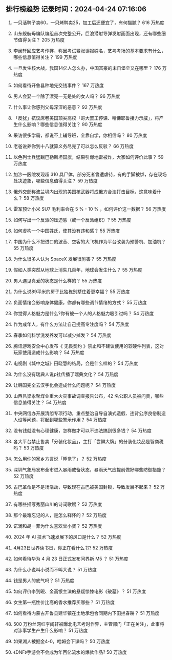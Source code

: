
## 排行榜趋势 记录时间：2024-04-24 07:16:06
  
  1. 一只活鸭子卖60，一只烤鸭卖25，加工后还便宜了，有何猫腻？ 616 万热度
    
  2. 山东舰航母编队编组首次完整公开，巨浪潜射导弹发射画面出现，还有哪些细节值得关注？ 205 万热度
    
  3. 李闽轩回应艺考作弊，称因考试紧张误报姓名，艺考考场的基本要求有什么，哪些信息值得关注？ 199 万热度
    
  4. 一旦发生核大战，我国14亿人怎么办，中国富豪的末日堡垒又在哪里？ 176 万热度
    
  5. 如何看待开鲁县种地先交钱事件？ 167 万热度
    
  6. 男人会娶一个除了漂亮一无是处的女人吗？ 96 万热度
    
  7. 什么事让你感到父母深深的恶意？ 92 万热度
    
  8. 「反犹」抗议席卷美国顶尖高校「哥大罢工停课、哈佛耶鲁接力示威」，将产生什么影响？哪些信息值得关注？ 90 万热度
    
  9. 采访很多学霸，都说不上辅导班，全靠自学，你相信吗？ 80 万热度
    
  10. 老爸说养你到十八就算义务尽完了可以怎么反驳？ 66 万热度
    
  11. 以色列士兵猛踹巴勒斯坦国旗，结果引爆地雷被炸，大家如何评价此事？ 59 万热度
    
  12. 加沙一医院发现超 310 具尸体，部分死者曾遭虐待，有的手脚被绑，存在现场处决迹象，哪些信息值得关注？ 59 万热度
    
  13. 俄外交部称波兰境内出现的美国核武器将成俄方合法打击目标，这意味着什么？ 58 万热度
    
  14. 雷军预计小米 SU7 毛利率会在 5 % - 10 % ，如何评价这一数据？ 56 万热度
    
  15. 如何写出一个反派的压迫感（或一个反派组织）? 55 万热度
    
  16. 如何虚构一个中国姓氏，使其没有违和感？ 55 万热度
    
  17. 中国为什么不把进口的波音、空客的大飞机作为平台改装为预警机、加油机？ 55 万热度
    
  18. 为什么很多人认为 SpaceX 发展很厉害？ 55 万热度
    
  19. 假如人类突然从地球上消失几百年，地球会发生什么？ 55 万热度
    
  20. 男人遇见真爱的状态是什么样的？ 55 万热度
    
  21. 为什么说89平米的房子比独栋别墅住着更幸福？ 55 万热度
    
  22. 负面情绪会影响身体健康，你都有哪些调节情绪的方式？ 55 万热度
    
  23. 你觉得人格魅力是什么?你有被一个人的人格魅力吸引过吗？ 54 万热度
    
  24. 作为成年人，有什么方法让自己提高专注度吗？ 54 万热度
    
  25. 春季如何科学洗发养发可以减少掉发？ 54 万热度
    
  26. 腾讯游戏安全中心发布《 无畏契约 》禁止和不建议使用的软硬件列表，这对玩家使用造成什么影响？ 54 万热度
    
  27. 电视剧《城中之城》田晓慧的结局，会是什么样的？ 54 万热度
    
  28. 为什么没有瑞典人说p社传播了瑞典文化？ 54 万热度
    
  29. 让韩国完全去汉字化会造成什么问题呢？ 54 万热度
    
  30. 山西吕梁永聚煤业重大火灾事故调查报告公布，42 名公职人员被问责，哪些信息值得关注？ 54 万热度
    
  31. 中央网信办开展清朗专项行动，重点整治自导自演式造假、违背公序良俗制造人设等问题，将起到哪些警示作用？ 54 万热度
    
  32. 没有钱就没有心理健康，怎样做才可以不违法搞到很多钱？ 54 万热度
    
  33. 各大平台禁止售卖「分装化妆品」，主打「尝鲜大牌」的分装化妆品是智商税吗？ 53 万热度
    
  34. 怎么用你的家乡方言说「睡觉了」？ 52 万热度
    
  35. 深圳气象局发布全市进入暴雨戒备状态，暴雨天气应提前做好哪些防御措施？ 52 万热度
    
  36. 古巴革命是不是场浩劫，导致现在古巴被美国封锁，导致发展不起来？ 52 万热度
    
  37. 有哪些描写秀丽山川的诗词歌赋？ 52 万热度
    
  38. 那个最难忘记的人，是怎么释怀的？ 52 万热度
    
  39. 诺澜和胡一菲为什么喜欢曾小贤？ 52 万热度
    
  40. 2024 年 AI 技术飞速发展下的风口是什么？ 52 万热度
    
  41. 4月23日世界读书日，你正在看什么书? 52 万热度
    
  42. 如何看待华为 4 月 23 日正式发布问界新 M5 ？ 51 万热度
    
  43. 为什么小说叫小说而不叫大说？ 51 万热度
    
  44. 钱是男人的底气吗？ 51 万热度
    
  45. 如何评价李到晛、金高银主演的悬疑惊悚电影《破墓》？ 51 万热度
    
  46. 女生第一瓶性价比高的香水推荐买哪些？ 51 万热度
    
  47. 如何看待内蒙古开鲁县建华镇在土地承包合同期内下田拦春耕？ 51 万热度
    
  48. 500 万粉丝网红李闽轩被曝北电艺考时作弊，主管部门「正在关注」，此事将对涉事学生产生什么影响？ 51 万热度
    
  49. 如果湖人被掘金4-0，哈姆会下课吗？ 50 万热度
    
  50. 《DNF》手游会不会成为年百亿流水的爆款作品? 50 万热度
    